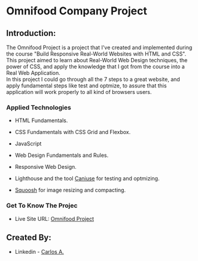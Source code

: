 # Omnifood Company Project

## Introduction:

The Omnifood Project is a project that I've created and implemented during the course "Build Responsive Real-World Websites with HTML and CSS". <br/>
This project aimed to learn about Real-World Web Design techniques, the power of CSS, and apply the knowledge that I got from the course into a Real Web Application. <br />
In this project I could go through all the 7 steps to a great website, and apply fundamental steps like test and optmize, to assure that this application will work properly to all kind of browsers users.

### Applied Technologies

- HTML Fundamentals.
 
- CSS Fundamentals with CSS Grid and Flexbox.

- JavaScript

- Web Design Fundamentals and Rules.

- Responsive Web Design.

- Lighthouse and the tool [Caniuse](https://caniuse.com/) for testing and optmizing.

- [Squoosh](https://squoosh.app/) for image resizing and compacting.

### Get To Know The Projec

- Live Site URL: [Omnifood Project](https://omnifoodcompay.netlify.app/)

## Created By:

- Linkedin - [Carlos A.](https://www.linkedin.com/in/carlosafonsoflach/)
